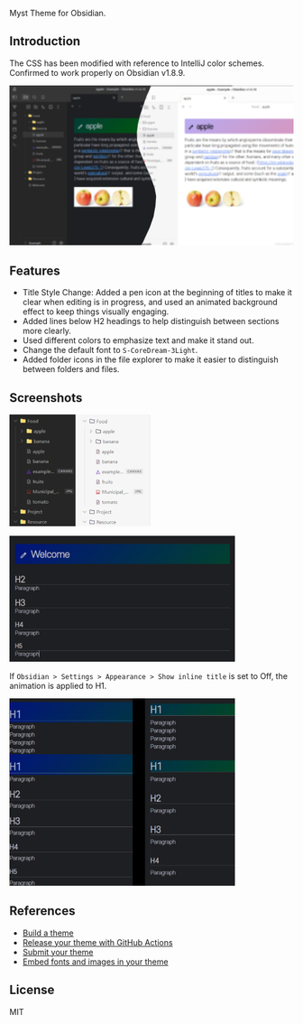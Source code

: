 Myst Theme for Obsidian.

## Introduction
The CSS has been modified with reference to IntelliJ color schemes.  
Confirmed to work properly on Obsidian v1.8.9.

![screenshot](screenshot.png)

## Features
- Title Style Change: Added a pen icon at the beginning of titles to make it clear when editing is in progress, and used an animated background effect to keep things visually engaging.
- Added lines below H2 headings to help distinguish between sections more clearly.
- Used different colors to emphasize text and make it stand out.
- Change the default font to `S-CoreDream-3Light`.
- Added folder icons in the file explorer to make it easier to distinguish between folders and files.


## Screenshots

![files](./docs/screenshot2.png)

![files](./docs/screenshot3.png)

If `Obsidian > Settings > Appearance > Show inline title` is set to Off, the animation is applied to H1.

![files](./docs/screenshot4.png)

## References
- [Build a theme](https://docs.obsidian.md/Themes/App+themes/Build+a+theme)
- [Release your theme with GitHub Actions](https://docs.obsidian.md/Themes/App+themes/Release+your+theme+with+GitHub+Actions)
- [Submit your theme](https://docs.obsidian.md/Themes/App+themes/Submit+your+theme)
- [Embed fonts and images in your theme](https://docs.obsidian.md/Themes/App+themes/Embed+fonts+and+images+in+your+theme)


## License
MIT
